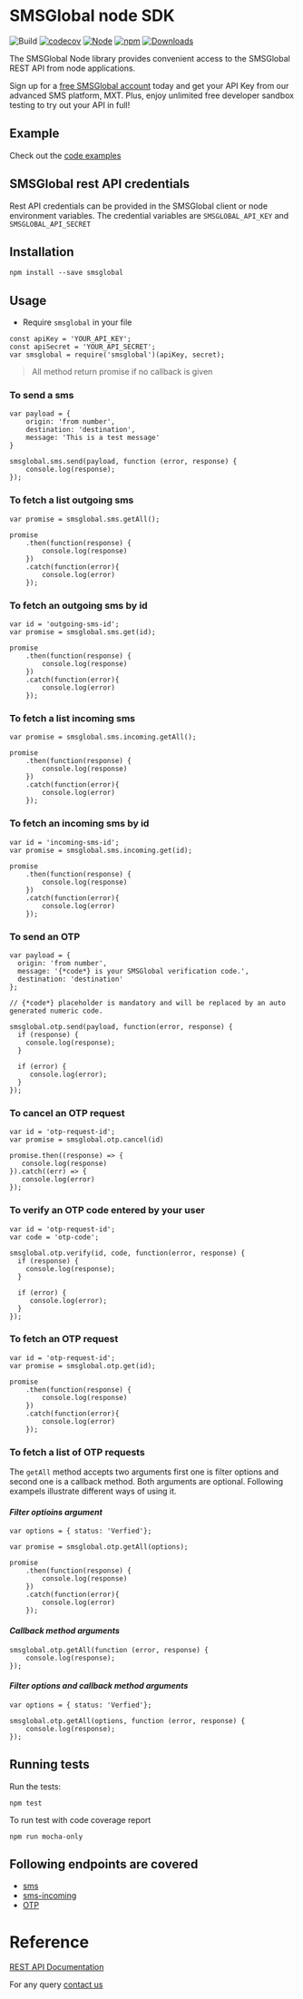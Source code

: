 # SMSGlobal node SDK


![Build](https://github.com/smsglobal/smsglobal-node/workflows/Build/badge.svg?branch=master)
[![codecov](https://codecov.io/gh/smsglobal/smsglobal-node/branch/master/graph/badge.svg)](https://codecov.io/gh/smsglobal/smsglobal-node)
[![Node](https://img.shields.io/node/v/smsglobal)](https://www.npmjs.com/package/smsglobal)
[![npm](https://img.shields.io/npm/v/smsglobal)](https://www.npmjs.com/package/smsglobal)
[![Downloads](https://img.shields.io/npm/dm/smsglobal.svg)](https://www.npmjs.com/package/smsglobal)


The SMSGlobal Node library provides convenient access to the SMSGlobal REST API from node applications.

Sign up for a [free SMSGlobal account](https://www.smsglobal.com/mxt-sign-up/?utm_source=dev&utm_medium=github&utm_campaign=node_sdk) today and get your API Key from our advanced SMS platform, MXT. Plus, enjoy unlimited free developer sandbox testing to try out your API in full!


## Example
 Check out the [code examples](examples)


## SMSGlobal rest API credentials

Rest API credentials can be provided in the SMSGlobal client or node environment variables. The credential variables are `SMSGLOBAL_API_KEY` and `SMSGLOBAL_API_SECRET`


## Installation

```
npm install --save smsglobal
```


## Usage

* Require `smsglobal` in your file

```
const apiKey = 'YOUR_API_KEY';
const apiSecret = 'YOUR_API_SECRET';
var smsglobal = require('smsglobal')(apiKey, secret);
```

> All method return promise if no callback is given

### To send a sms
```
var payload = {
    origin: 'from number',
    destination: 'destination',
    message: 'This is a test message'
}

smsglobal.sms.send(payload, function (error, response) {
    console.log(response);
});
```
### To fetch a list outgoing sms

```
var promise = smsglobal.sms.getAll();

promise
    .then(function(response) {
        console.log(response)
    })
    .catch(function(error){
        console.log(error)
    });
```

### To fetch an outgoing sms by id

```
var id = 'outgoing-sms-id';
var promise = smsglobal.sms.get(id);

promise
    .then(function(response) {
        console.log(response)
    })
    .catch(function(error){
        console.log(error)
    });
```

### To fetch a list incoming sms

```
var promise = smsglobal.sms.incoming.getAll();

promise
    .then(function(response) {
        console.log(response)
    })
    .catch(function(error){
        console.log(error)
    });
```

### To fetch an incoming sms by id

```
var id = 'incoming-sms-id';
var promise = smsglobal.sms.incoming.get(id);

promise
    .then(function(response) {
        console.log(response)
    })
    .catch(function(error){
        console.log(error)
    });
```


### To send an OTP

```
var payload = {
  origin: 'from number',
  message: '{*code*} is your SMSGlobal verification code.',
  destination: 'destination'
};

// {*code*} placeholder is mandatory and will be replaced by an auto generated numeric code.

smsglobal.otp.send(payload, function(error, response) {
  if (response) {
    console.log(response);
  }

  if (error) {
     console.log(error);
  }
});

```


### To cancel an OTP request

```
var id = 'otp-request-id';
var promise = smsglobal.otp.cancel(id)

promise.then((response) => {
   console.log(response)
}).catch((err) => {
   console.log(error)
});
```

### To verify an OTP code entered by your user

```
var id = 'otp-request-id';
var code = 'otp-code';

smsglobal.otp.verify(id, code, function(error, response) {
  if (response) {
    console.log(response);
  }

  if (error) {
     console.log(error);
  }
});
```

### To fetch an OTP request

```
var id = 'otp-request-id';
var promise = smsglobal.otp.get(id);

promise
    .then(function(response) {
        console.log(response)
    })
    .catch(function(error){
        console.log(error)
    });

```

### To fetch a list of OTP requests

The `getAll` method accepts two arguments first one is filter options and second one is a callback method. Both arguments are optional. Following exampels illustrate different ways of using it.


#### *Filter optioins argument*
```
var options = { status: 'Verfied'};

var promise = smsglobal.otp.getAll(options);

promise
    .then(function(response) {
        console.log(response)
    })
    .catch(function(error){
        console.log(error)
    });
```

#### *Callback method arguments*

```
smsglobal.otp.getAll(function (error, response) {
    console.log(response);
});

```
#### *Filter options and callback method arguments*

```
var options = { status: 'Verfied'};

smsglobal.otp.getAll(options, function (error, response) {
    console.log(response);
});
```


## Running tests

Run the tests:

```
npm test
```

To run test with code coverage report

```
npm run mocha-only
```

## Following endpoints are covered
* [sms](https://www.smsglobal.com/rest-api/?utm_source=dev&utm_medium=github&utm_campaign=node_sdk#api-endpoints)
* [sms-incoming](https://www.smsglobal.com/rest-api/?utm_source=dev&utm_medium=github&utm_campaign=node_sdk#api-endpoints)
* [OTP](https://www.smsglobal.com/rest-api/?utm_source=dev&utm_medium=github&utm_campaign=node_sdk#api-endpoints)

# Reference
[REST API Documentation](https://www.smsglobal.com/rest-api/?utm_source=dev&utm_medium=github&utm_campaign=node_sdk)

For any query [contact us](https://www.smsglobal.com/contact/?utm_source=dev&utm_medium=github&utm_campaign=node_sdk)
